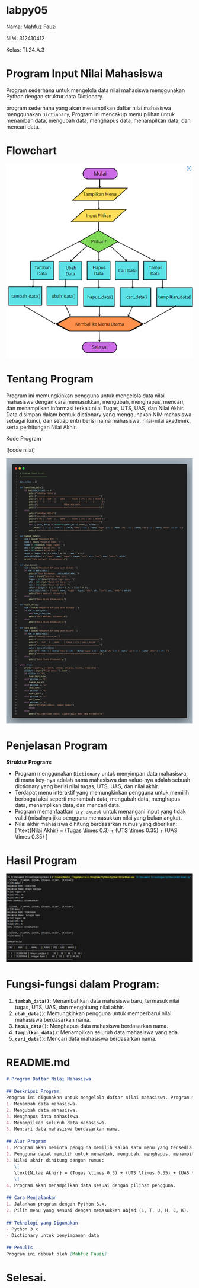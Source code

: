 # labpy05

Nama: Mahfuz Fauzi

NIM: 312410412

Kelas: TI.24.A.3

# Program Input Nilai Mahasiswa

Program sederhana untuk mengelola data nilai mahasiswa menggunakan Python dengan struktur data Dictionary.

program sederhana yang akan menampilkan daftar nilai mahasiswa menggunakan `Dictionary`, Program ini mencakup menu pilihan untuk menambah data, mengubah data, menghapus data, menampilkan data, dan mencari data.

# Flowchart

<img src="https://github.com/Mahfuz311/labpy05/blob/main/labpy05/flowwchart.png">


# Tentang Program
Program ini memungkinkan pengguna untuk mengelola data nilai mahasiswa dengan cara memasukkan, mengubah, menghapus, mencari, dan menampilkan informasi terkait nilai Tugas, UTS, UAS, dan Nilai Akhir. Data disimpan dalam bentuk dictionary yang menggunakan NIM mahasiswa sebagai kunci, dan setiap entri berisi nama mahasiswa, nilai-nilai akademik, serta perhitungan Nilai Akhir.

Kode Program

![code nilai]

<img src="https://github.com/Mahfuz311/labpy05/blob/main/labpy05/Code%20.png">


# **Penjelasan Program**

**Struktur Program:**
- Program menggunakan `Dictionary` untuk menyimpan data mahasiswa, di mana key-nya adalah nama mahasiswa dan value-nya adalah sebuah dictionary yang berisi nilai tugas, UTS, UAS, dan nilai akhir.
- Terdapat menu interaktif yang memungkinkan pengguna untuk memilih berbagai aksi seperti menambah data, mengubah data, menghapus data, menampilkan data, dan mencari data.
- Program memanfaatkan `try-except` untuk menangani input yang tidak valid (misalnya jika pengguna memasukkan nilai yang bukan angka).
- Nilai akhir mahasiswa dihitung berdasarkan rumus yang diberikan:  
  \[
  \text{Nilai Akhir} = (Tugas \times 0.3) + (UTS \times 0.35) + (UAS \times 0.35)
  \]

# Hasil Program

<img src="https://github.com/Mahfuz311/labpy05/blob/main/labpy05/Hasil%20Program.png">


# **Fungsi-fungsi dalam Program:**
1. **`tambah_data()`**: Menambahkan data mahasiswa baru, termasuk nilai tugas, UTS, UAS, dan menghitung nilai akhir.
2. **`ubah_data()`**: Memungkinkan pengguna untuk memperbarui nilai mahasiswa berdasarkan nama.
3. **`hapus_data()`**: Menghapus data mahasiswa berdasarkan nama.
4. **`tampilkan_data()`**: Menampilkan seluruh data mahasiswa yang ada.
5. **`cari_data()`**: Mencari data mahasiswa berdasarkan nama.

#  **README.md**

```markdown
# Program Daftar Nilai Mahasiswa

## Deskripsi Program
Program ini digunakan untuk mengelola daftar nilai mahasiswa. Program memungkinkan pengguna untuk:
1. Menambah data mahasiswa.
2. Mengubah data mahasiswa.
3. Menghapus data mahasiswa.
4. Menampilkan seluruh data mahasiswa.
5. Mencari data mahasiswa berdasarkan nama.

## Alur Program
1. Program akan meminta pengguna memilih salah satu menu yang tersedia.
2. Pengguna dapat memilih untuk menambah, mengubah, menghapus, menampilkan, atau mencari data mahasiswa.
3. Nilai akhir dihitung dengan rumus:  
   \[
   \text{Nilai Akhir} = (Tugas \times 0.3) + (UTS \times 0.35) + (UAS \times 0.35)
   \]
4. Program akan menampilkan data sesuai dengan pilihan pengguna.

## Cara Menjalankan
1. Jalankan program dengan Python 3.x.
2. Pilih menu yang sesuai dengan memasukkan abjad (L, T, U, H, C, K).

## Teknologi yang Digunakan
- Python 3.x
- Dictionary untuk penyimpanan data

## Penulis
Program ini dibuat oleh [Mahfuz Fauzi].
```

# Selesai.
